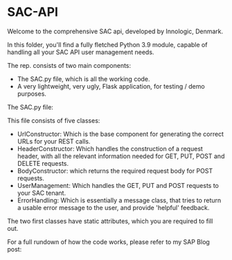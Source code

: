 # SAC-API

Welcome to the comprehensive SAC api, developed by Innologic, Denmark.

In this folder, you'll find a fully fletched Python 3.9 module, capable of handling all your SAC API user management needs.

The rep. consists of two main components:
* The SAC.py file, which is all the working code.
* A very lightweight, very ugly, Flask application, for testing / demo purposes.

</b>The SAC.py file:</b>

This file consists of five classes:
- UrlConstructor: Which is the base component for generating the correct URLs for your REST calls.
- HeaderConstructor: Which handles the construction of a request header, with all the relevant information needed for GET, PUT, POST and DELETE requests.
- BodyConstructor: which returns the required request body for POST requests.
- UserManagement: Which handles the GET, PUT and POST requests to your SAC tenant.
- ErrorHandling: Which is essentially a message class, that tries to return a usable error message to the user, and provide 'helpful' feedback.

The two first classes have static attributes, which you are required to fill out.

For a full rundown of how the code works, please refer to my SAP Blog post:

